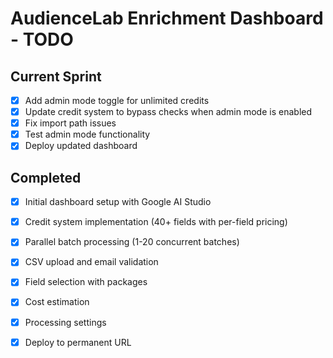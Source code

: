 # AudienceLab Enrichment Dashboard - TODO

## Current Sprint
- [x] Add admin mode toggle for unlimited credits
- [x] Update credit system to bypass checks when admin mode is enabled
- [x] Fix import path issues
- [x] Test admin mode functionality
- [x] Deploy updated dashboard

## Completed
- [x] Initial dashboard setup with Google AI Studio
- [x] Credit system implementation (40+ fields with per-field pricing)
- [x] Parallel batch processing (1-20 concurrent batches)
- [x] CSV upload and email validation
- [x] Field selection with packages
- [x] Cost estimation
- [x] Processing settings
- [x] Deploy to permanent URL

